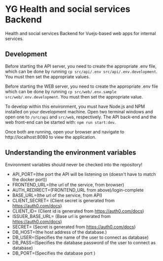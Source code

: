 
# YG Health and social services Backend
Health and social services Backend for Vuejs-based web apps for internal services.  

## Development
Before starting the API server, you need to create the appropriate .env file, which can be done by running `cp src/api/.env src/api/.env.development`. You must then set the appropriate values.

Before starting the WEB server, you need to create the appropriate .env file which can be done by running `cp src/web/.env.sample src/web/.env.development`. You must then set the appropriate value.

To develop within this environment, you must have Node.js and NPM installed on your development machine. Open two terminal windows and open one to `/src/api` and `src/web`, respectively. The API back-end and the web front-end can be started with: `npm run start:dev`.


Once both are running, open your browser and navigate to http://localhost:8080 to view the application.

## Understanding the environment variables

Environment variables should never be checked into the repository! 

- API_PORT=(the port the API will be listening on (doesn't have to match the docker port))
- FRONTEND_URL=(the url of the service, from browser)
- AUTH_REDIRECT=(FRONTEND_URL from above)/login-complete
- BASE_URL=(the url of the service, from API)
- CLIENT_SECRET= (Client secret is generated from https://auth0.com/docs)
- CLIENT_ID= (Client id is generated from https://auth0.com/docs)
- ISSUER_BASE_URL= (Base url is generated from https://auth0.com/docs)
- SECRET= (Secret is generated from https://auth0.com/docs)
- DB_HOST=(the host address of the database.)
- DB_USER=(Specifies the name of the user to connect as database)
- DB_PASS=(Specifies the database password of the user to connect as database)
- DB_PORT=(Specifies the database port )